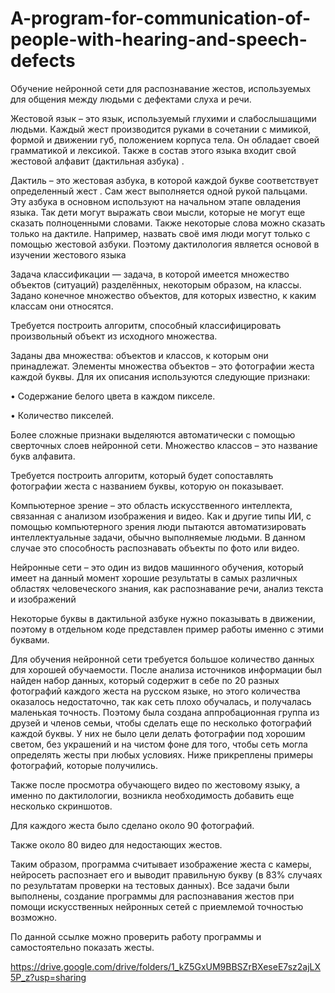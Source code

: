 # A-program-for-communication-of-people-with-hearing-and-speech-defects
Обучение нейронной сети для распознавание жестов, используемых для общения между людьми с дефектами слуха и речи.

Жестовой язык – это язык, используемый глухими и слабослышащими людьми. Каждый жест производится руками в сочетании с мимикой, формой и движении губ, положением корпуса тела. Он обладает своей грамматикой и лексикой. Также в состав этого языка входит свой жестовой алфавит (дактильная азбука) .

Дактиль – это жестовая азбука, в которой каждой букве соответствует определенный жест . Сам жест выполняется одной рукой пальцами. Эту азбука в основном используют на начальном этапе овладения языка. Так дети могут выражать свои мысли, которые не могут еще сказать полноценными словами. Также некоторые слова можно сказать только на дактиле. Например, назвать своё имя люди могут только с помощью жестовой азбуки. Поэтому дактилология является основой в изучении жестового языка 

Задача классификации — задача, в которой имеется множество объектов (ситуаций) разделённых, некоторым образом, на классы. Задано конечное множество объектов, для которых известно, к каким классам они 
относятся.

Требуется построить алгоритм, способный классифицировать произвольный объект из исходного множества.

Заданы два множества: объектов и классов, к которым они принадлежат. Элементы множества объектов – это фотографии жеста каждой буквы. Для их описания используются следующие признаки:

•	Содержание белого цвета в каждом пикселе.

•	Количество пикселей.

Более сложные признаки выделяются автоматически с помощью сверточных слоев нейронной сети. Множество классов – это название букв алфавита.

Требуется построить алгоритм, который будет сопоставлять фотографии жеста с названием буквы, которую он показывает.

Компьютерное зрение – это область искусственного интеллекта, связанная с анализом изображения и видео. Как и другие типы ИИ, с помощью компьютерного зрения люди пытаются автоматизировать интеллектуальные задачи, обычно выполняемые людьми. В данном случае это способность распознавать объекты по фото или видео.

Нейронные сети – это один из видов машинного обучения, который имеет на данный момент хорошие результаты в самых различных областях человеческого знания, как распознавание речи, анализ текста и изображений 

Некоторые буквы в дактильной азбуке нужно показывать в движении, поэтому в отдельном коде представлен пример работы именно  с этими буквами.

Для обучения нейронной сети требуется большое количество данных для хорошей обучаемости. После анализа источников информации был найден набор данных, который содержит в себе по 20 разных фотографий каждого жеста на русском языке, но этого количества оказалось недостаточно, так как сеть плохо обучалась, и получалась маленькая точность. Поэтому была создана аппробационная группа из друзей и членов семьи, чтобы сделать еще по несколько фотографий каждой буквы. У них не было цели делать фотографии под хорошим светом, без украшений и на чистом фоне для того, чтобы сеть могла определять жесты при любых условиях. Ниже прикреплены примеры фотографий, которые получились. 

Также после просмотра обучающего видео по жестовому языку, а именно по дактилологии, возникла необходимость добавить еще несколько скриншотов.

Для каждого жеста было сделано около 90 фотографий.

Также около 80 видео для недостающих жестов.

Таким образом, программа считывает изображение жеста с камеры, нейросеть распознает его и выводит правильную букву (в 83% случаях по результатам проверки на тестовых данных). Все задачи были выполнены, создание программы для распознавания жестов при помощи искусственных нейронных сетей с приемлемой точностью возможно. 

По данной ссылке можно проверить работу программы и самостоятельно показать жесты.

https://drive.google.com/drive/folders/1_kZ5GxUM9BBSZrBXeseE7sz2ajLX5P_z?usp=sharing
